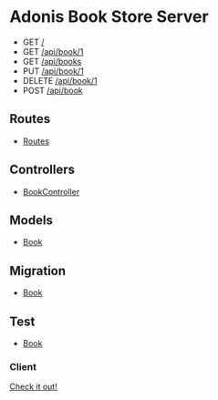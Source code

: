 # Adonis Book Store Server

- GET [/](https://book-store-adonis.herokuapp.com)
- GET [/api/book/1](https://book-store-adonis.herokuapp.com/api/book/1)
- GET [/api/books](https://book-store-adonis.herokuapp.com/api/books)
- PUT [/api/book/1](https://book-store-adonis.herokuapp.com/api/book/1)
- DELETE [/api/book/1](https://book-store-adonis.herokuapp.com/api/book/1)
- POST [/api/book](https://book-store-adonis.herokuapp.com/api/book)


## Routes

- [Routes](https://github.com/niradler/book_store_server_adonis/blob/master/start/routes.js)

## Controllers

- [BookController](https://github.com/niradler/book_store_server_adonis/blob/master/app/Controllers/Http/BookController.js)

## Models

- [Book](https://github.com/niradler/book_store_server_adonis/blob/master/app/Models/Book.js)

## Migration

- [Book](https://github.com/niradler/book_store_server_adonis/blob/master/database/migrations/1514544709337_books_schema.js)

## Test

- [Book](https://github.com/niradler/book_store_server_adonis/blob/master/test/functional/book.spec.js)

### Client 
 [Check it out!](https://github.com/niradler/book_store_client) 
